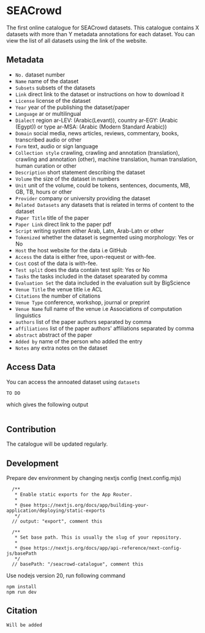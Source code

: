 # SEACrowd

The first online catalogue for SEACrowd datasets. This catalogue contains X datasets with more than Y metadata annotations for each dataset. You can view the list of all datasets using the link of the website.

## Metadata

- `No.` dataset number
- `Name` name of the dataset
- `Subsets` subsets of the datasets
- `Link` direct link to the dataset or instructions on how to download it
- `License` license of the dataset
- `Year` year of the publishing the dataset/paper
- `Language` ar or multilingual
- `Dialect` region ar-LEV: (Arabic(Levant)), country ar-EGY: (Arabic (Egypt)) or type ar-MSA: (Arabic (Modern Standard Arabic))
- `Domain` social media, news articles, reviews, commentary, books, transcribed audio or other
- `Form` text, audio or sign language
- `Collection style` crawling, crawling and annotation (translation), crawling and annotation (other), machine translation, human translation, human curation or other
- `Description` short statement describing the dataset
- `Volume` the size of the dataset in numbers
- `Unit` unit of the volume, could be tokens, sentences, documents, MB, GB, TB, hours or other
- `Provider` company or university providing the dataset
- `Related Datasets` any datasets that is related in terms of content to the dataset
- `Paper Title` title of the paper
- `Paper Link` direct link to the paper pdf
- `Script` writing system either Arab, Latn, Arab-Latn or other
- `Tokenized` whether the dataset is segmented using morphology: Yes or No
- `Host` the host website for the data i.e GitHub
- `Access` the data is either free, upon-request or with-fee.
- `Cost` cost of the data is with-fee.
- `Test split` does the data contain test split: Yes or No
- `Tasks` the tasks included in the dataset spearated by comma
- `Evaluation Set` the data included in the evaluation suit by BigScience
- `Venue Title` the venue title i.e ACL
- `Citations` the number of citations
- `Venue Type` conference, workshop, journal or preprint
- `Venue Name` full name of the venue i.e Associations of computation linguistics
- `authors` list of the paper authors separated by comma
- `affiliations` list of the paper authors' affiliations separated by comma
- `abstract` abstract of the paper
- `Added by` name of the person who added the entry
- `Notes` any extra notes on the dataset

## Access Data

You can access the annoated dataset using `datasets`

```python
TO DO
```

which gives the following output

```

```

## Contribution

The catalogue will be updated regularly.

## Development

Prepare dev environment by changing nextjs config (next.config.mjs)

```
  /**
   * Enable static exports for the App Router.
   *
   * @see https://nextjs.org/docs/app/building-your-application/deploying/static-exports
   */
  // output: "export", comment this

  /**
   * Set base path. This is usually the slug of your repository.
   *
   * @see https://nextjs.org/docs/app/api-reference/next-config-js/basePath
   */
  // basePath: "/seacrowd-catalogue", comment this
```

Use nodejs version 20, run following command

```
npm install
npm run dev
```

## Citation

```
Will be added
```
